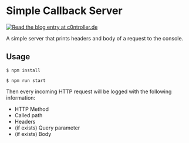 # Simple Callback Server

[![Read the blog entry at c0ntroller.de](https://c0ntroller.de/img/read-blog.svg)](https://c0ntroller.de/blog/project/simple-cb)

A simple server that prints headers and body of a request to the console.

## Usage
```console
$ npm install
```

```console
$ npm run start
```

Then every incoming HTTP request will be logged with the following information:
- HTTP Method
- Called path
- Headers
- (if exists) Query parameter
- (if exists) Body
